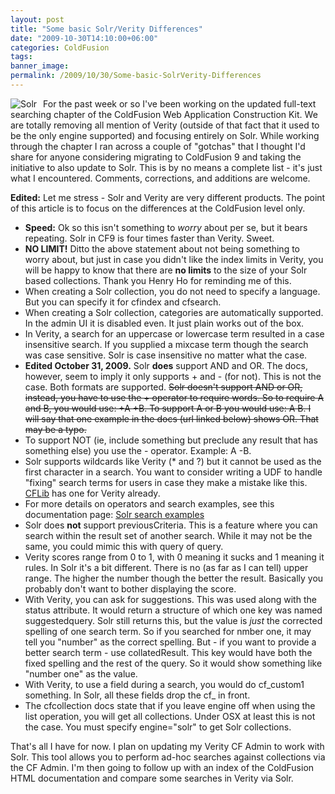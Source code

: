```yaml
---
layout: post
title: "Some basic Solr/Verity Differences"
date: "2009-10-30T14:10:00+06:00"
categories: ColdFusion 
tags: 
banner_image: 
permalink: /2009/10/30/Some-basic-SolrVerity-Differences
---
```


<img src="https://static.raymondcamden.com/images/cfjedi/solr.jpg" align="left" title="Solr" style="margin-right:10px"/> For the past week or so I've been working on the updated full-text searching chapter of the ColdFusion Web Application Construction Kit. We are totally removing all mention of Verity (outside of that fact that it used to be the only engine supported) and focusing entirely on Solr. While working through the chapter I ran across a couple of "gotchas" that I thought I'd share for anyone considering migrating to ColdFusion 9 and taking the initiative to also update to Solr. This is by no means a complete list - it's just what I encountered. Comments, corrections, and additions are welcome.

<b>Edited:</b> Let me stress - Solr and Verity are very different products. The point of this article is to focus on the differences at the ColdFusion level only.
<!--more-->
<ul>
<li><b>Speed:</b> Ok so this isn't something to <i>worry</i> about per se, but it bears repeating. Solr in CF9 is four times faster than Verity. Sweet.
<li><b>NO LIMIT!</b> Ditto the above statement about not being something to worry about, but just in case you didn't like the index limits in Verity, you will be happy to know that there are <b>no limits</b> to the size of your Solr based collections. Thank you Henry Ho for reminding me of this.
<li>When creating a Solr collection, you do not need to specify a language. But you can specify it for cfindex and cfsearch.
<li>When creating a Solr collection, categories are automatically supported. In the admin UI it is disabled even. It just plain works out of the box.
<li>In Verity, a search for an uppercase or lowercase term resulted in a case insensitive search. If you supplied a mixcase term though the search was case sensitive. Solr is case insensitive no matter what the case. 
<li><b>Edited October 31, 2009.</b> Solr <b>does</b> support AND and OR. The docs, however, seem to imply it only supports + and - (for not). This is not the case. Both formats are supported. <strike>Solr doesn't support AND or OR, instead, you have to use the + operator to require words. So to require A and B, you would use: +A +B. To support A or B you would use: A B. I will say that one example in the docs (url linked below) shows OR. That may be a typo.</strike> 
<li>To support NOT (ie, include something but preclude any result that has something else) you use the - operator. Example: A -B.  
<li>Solr supports wildcards like Verity (* and ?) but it cannot be used as the first character in a search. You want to consider writing a UDF to handle "fixing" search terms for users in case they make a mistake like this. <a href="http://www.cflib.org">CFLib</a> has one for Verity already.
<li>For more details on operators and search examples, see this documentation page: <a href="http://help.adobe.com/en_US/ColdFusion/9.0/Developing/WS2B335964-A0DA-4add-B9FE-4041464EC9E1.html">Solr search examples</a>
<li>Solr does <b>not</b> support previousCriteria. This is a feature where you can search within the result set of another search. While it may not be the same, you could mimic this with query of query.
<li>Verity scores range from 0 to 1, with 0 meaning it sucks and 1 meaning it rules. In Solr it's a bit different. There is no (as far as I can tell) upper range. The higher the number though the better the result. Basically you probably don't want to bother displaying the score. 
<li>With Verity, you can ask for suggestions. This was used along with the status attribute. It would return a structure of which one key was named suggestedquery. Solr still returns this, but the value is <i>just</i> the corrected spelling of one search term. So if you searched for nmber one, it may tell you "number" as the correct spelling. But - if you want to provide a better search term - use collatedResult. This key would have both the fixed spelling and the rest of the query. So it would show something like "number one" as the value.
<li>With Verity, to use a field during a search, you would do cf_custom1 <MATCHES> something. In Solr, all these fields drop the cf_ in front. 
<li>The cfcollection docs state that if you leave engine off when using the list operation, you will get all collections. Under OSX at least this is not the case. You must specify engine="solr" to get Solr collections.
</ul>

That's all I have for now. I plan on updating my Verity CF Admin to work with Solr. This tool allows you to perform ad-hoc searches against collections via the CF Admin. I'm then going to follow up with an index of the ColdFusion HTML documentation and compare some searches in Verity via Solr.